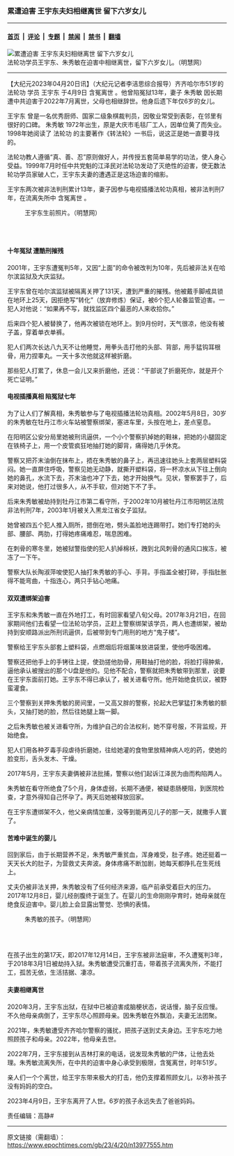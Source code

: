 ### 累遭迫害 王宇东夫妇相继离世 留下六岁女儿

---

#### [首页](../../../..?n13977555) &nbsp;|&nbsp; [评论](../../../../../epoch-comment?n13977555) &nbsp;|&nbsp; [专题](../../../../../epoch-special?n13977555) &nbsp;|&nbsp; [禁闻](../../../../../epoch-news?n13977555) &nbsp;|&nbsp; [禁书](../../../../../books?n13977555) &nbsp;|&nbsp; [翻墙](https://github.com/gfw-breaker/nogfw/blob/master/README.md?n13977555)


<div><img alt="累遭迫害 王宇东夫妇相继离世 留下六岁女儿" class="attachment-djy_600_400 size-djy_600_400 wp-post-image" src="https://i.epochtimes.com/assets/uploads/2023/04/id13977686-bfba5a9857ef72b32647307e1d72ee9c-600x400.jpg"/>
<div class="caption">
 法轮功学员王宇东、朱秀敏在迫害中相继离世，留下六岁女儿。（明慧网）
</div></div><hr/><div class="post_content" id="artbody" itemprop="articleBody">
 <!-- article content begin -->
 <p>
  【大纪元2023年04月20日讯】（大纪元记者李洁思综合报导）齐齐哈尔市51岁的
  <ok href="https://www.epochtimes.com/gb/tag/%E6%B3%95%E8%BD%AE%E5%8A%9F.html">
   法轮功
  </ok>
  学员
  <ok href="https://www.epochtimes.com/gb/tag/%E7%8E%8B%E5%AE%87%E4%B8%9C.html">
   王宇东
  </ok>
  于4月9日
  <ok href="https://www.epochtimes.com/gb/tag/%E5%90%AB%E5%86%A4%E7%A6%BB%E4%B8%96.html">
   含冤离世
  </ok>
  。他曾陷冤狱13年，妻子
  <ok href="https://www.epochtimes.com/gb/tag/%E6%9C%B1%E7%A7%80%E6%95%8F.html">
   朱秀敏
  </ok>
  因长期遭中共迫害于2022年7月离世，父母也相继辞世。他身后遗下年仅6岁的女儿。
 </p>
 <p>
  <ok href="https://www.epochtimes.com/gb/tag/%E7%8E%8B%E5%AE%87%E4%B8%9C.html">
   王宇东
  </ok>
  曾是一名优秀厨师、国家二级象棋裁判员，因敬业常受到表彰，在邻里有很好的口碑。
  <ok href="https://www.epochtimes.com/gb/tag/%E6%9C%B1%E7%A7%80%E6%95%8F.html">
   朱秀敏
  </ok>
  1972年出生，原是大庆市毛毯厂工人，因单位黄了而失业。1998年她阅读了
  <ok href="https://www.epochtimes.com/gb/tag/%E6%B3%95%E8%BD%AE%E5%8A%9F.html">
   法轮功
  </ok>
  的主要著作《转法轮》一书后，说这正是她一直要寻找的。
 </p>
 <p>
  法轮功教人遵循“真、善、忍”原则做好人，并传授五套简单易学的功法，使人身心受益。1999年7月时任中共党魁的江泽民对法轮功发动了灭绝性的迫害，使无数法轮功学员家破人亡，王宇东夫妻的遭遇正是这场迫害的缩影。
 </p>
 <p>
  王宇东两次被非法判刑累计13年，妻子因参与电视插播法轮功真相，被非法判刑7年，在流离失所中
  <ok href="https://www.epochtimes.com/gb/tag/%E5%90%AB%E5%86%A4%E7%A6%BB%E4%B8%96.html">
   含冤离世
  </ok>
  。
 </p>
 <figure aria-describedby="caption-attachment-13977652" class="wp-caption aligncenter" id="attachment_13977652" style="width: 261px">
  <ok href="https://i.epochtimes.com/assets/uploads/2023/04/id13977652-2023-4-18-203311-0-ss.jpg" target="_blank">
   <img alt="" class="size-full wp-image-13977652" src="https://i.epochtimes.com/assets/uploads/2023/04/id13977652-2023-4-18-203311-0-ss.jpg"/>
  </ok>
  <br/><figcaption class="wp-caption-text" id="caption-attachment-13977652">
   王宇东生前照片。（明慧网）
  </figcaption><br/>
 </figure><br/>
 <h4>
  十年冤狱 遭酷刑摧残
 </h4>
 <p>
  2001年，王宇东遭冤判5年，又因“上面”的命令被改判为10年，先后被非法关在哈尔滨监狱及大庆监狱。
 </p>
 <p>
  王宇东曾在哈尔滨监狱被隔离关押了131天，遭到严重的摧残。他被戴手脚戒具锁在地环上25天，因拒绝写“转化”（放弃修炼）保证，被6个犯人轮番监管迫害。一犯人对他说：“如果再不写，就找监区四个最恶的人来收拾你。”
 </p>
 <p>
  后来四个犯人被替换了，他再次被锁在地环上。到9月份时，天气很凉，他没有被子盖，穿着单衣单裤。
 </p>
 <p>
  犯人们两次长达八九天不让他睡觉，用拳头击打他的头部、背部，用手猛钩耳根骨，用力捏睾丸。一天十多次他就这样被折磨。
 </p>
 <p>
  那些犯人打累了，休息一会儿又来折磨他，还说：“干部说了折磨死你，就是开个死亡证明。”
 </p>
 <h4>
  <b>
   电视插播真相 陷冤狱七年
  </b>
 </h4>
 <p>
  为了让人们了解真相，朱秀敏参与了电视插播法轮功真相。2002年5月8日，30岁的朱秀敏在牡丹江市火车站被警察绑架，塞进车里，头按在地上，差点窒息。
 </p>
 <p>
  在阳明区公安分局里她被刑讯逼供，一个小个警察扒掉她的鞋袜，把她的小腿固定在铁椅子上，用一个皮管疯狂地抽打她的脚背，痛得她几乎休克。
 </p>
 <p>
  警察又把芥末油倒在抹布上，捂在朱秀敏的鼻子上，再迅速往她头上套两层塑料袋闷。她一直屏住呼吸，警察见她无动静，就撕开塑料袋，将一杯凉水从下往上倒向她的鼻孔，水流下去，芥末油也冲了下去，她才开始换气。见状，警察罢手了，后来对她说，他打过很多人，从不手软，但对她下不了手。
 </p>
 <p>
  后来朱秀敏被劫持到牡丹江市第二看守所，于2002年10月被牡丹江市阳明区法院非法判刑7年，2003年1月被关入黑龙江省女子监狱。
 </p>
 <p>
  她曾被四五个犯人推入厕所，摁倒在地，劈头盖脸地连踢带打。她们专打她的头部、腰部、两肋，打得她疼痛难忍，喘息困难。
 </p>
 <p>
  在刺骨的寒冬里，她被狱警指使的犯人扒掉棉袄，跩到北风刺骨的通风口挨冻，被冻了一下午。
 </p>
 <p>
  警察大队长陶淑萍唆使犯人抽打朱秀敏的手心、手背。手指盖全被打碎，手指肚胀得不能弯曲，十指连心，两只手钻心地痛。
 </p>
 <h4>
  双双遭绑架迫害
 </h4>
 <p>
  王宇东和朱秀敏一直在外地打工，有时回家看望八旬父母。2017年3月21日，在回家期间他们去看望一位法轮功学员，正赶上警察绑架该学员，两人也遭绑架，被劫持到安顺路派出所刑讯逼供，后被带到专门用刑的地方“鬼子楼”。
 </p>
 <p>
  警察给王宇东头部套上塑料袋，点燃烟后将烟薰味放进袋里，使他呼吸困难。
 </p>
 <p>
  警察还把他手上的手铐往上提，使劲搓他肋骨，用鞋抽打他的脸，将脸打得肿紫，逼他承认被搜出的那个U盘是他的。见他不配合，警察就把朱秀敏带到那里，说要在王宇东面前打她。王宇东不得已承认了，被关进看守所。他开始绝食抗议，被野蛮灌食。
 </p>
 <p>
  三个警察到关押朱秀敏的房间里，一又高又胖的警察，抡起大巴掌猛打朱秀敏的额头，又抽打她的脸，然后往她腿上踹一脚。
 </p>
 <p>
  之后朱秀敏也被关进看守所，为维护自己的合法权利，她不穿号服，不背监规，开始绝食。
 </p>
 <p>
  犯人们用各种歹毒手段虐待折磨她，往给她灌的食物里放精神病人吃的药，使她的脸变形，舌头发木、干燥。
 </p>
 <p>
  2017年5月，王宇东夫妻俩被非法批捕，警察以他们起诉江泽民为由而构陷两人。
 </p>
 <p>
  朱秀敏在看守所绝食了5个月，身体虚弱，长期不通便，被疑患肠梗阻，到医院检查，才意外得知自己怀孕了。两天后她被释放回家。
 </p>
 <p>
  在王宇东遭绑架不久，他父亲病情加重，没等到能再见儿子的那一天，就撒手人寰了。
 </p>
 <h4>
  苦难中诞生的婴儿
 </h4>
 <p>
  回到家后，由于长期营养不足，朱秀敏严重贫血，浑身难受，肚子疼。她还挺着一天天长大的肚子，为营救丈夫奔波。身体疼痛不断加剧，她每天都挣扎在生死线上。
 </p>
 <p>
  丈夫仍被非法关押，朱秀敏没有了任何经济来源，临产前承受着巨大的压力。2017年12月8日，婴儿经剖腹终于诞生了。在婴儿的生命刚刚孕育时，她母亲就在绝食反迫害中。婴儿脸上会显露出警觉、恐惧的表情。
 </p>
 <figure aria-describedby="caption-attachment-13922616" class="wp-caption aligncenter" id="attachment_13922616" style="width: 168px">
  <ok href="https://i.epochtimes.com/assets/uploads/2023/02/id13922616-2023-1-17-zhu-xiumin-baby.jpg" target="_blank">
   <img alt="" class="size-full wp-image-13922616" src="https://i.epochtimes.com/assets/uploads/2023/02/id13922616-2023-1-17-zhu-xiumin-baby.jpg"/>
  </ok>
  <br/><figcaption class="wp-caption-text" id="caption-attachment-13922616">
   朱秀敏的孩子。（明慧网）
  </figcaption><br/>
 </figure><br/>
 <p>
  在孩子出生的第17天，即2017年12月14日，王宇东被非法庭审，不久遭冤判3年，于2018年3月1日被劫持入狱。朱秀敏遭受沉重打击，带着孩子流离失所，不能打工，孤苦无依，生活拮据、凄凉。
 </p>
 <h4>
  夫妻相继离世
 </h4>
 <p>
  2020年3月，王宇东出狱，在狱中已被迫害成脑梗状态，说话慢，脑子反应慢。不久他母亲病倒了，王宇东尽心照顾母亲。因朱秀敏在外飘泊，夫妻无法团聚。
 </p>
 <p>
  2021年，朱秀敏遭受齐齐哈尔警察的骚扰，把孩子送到丈夫身边。王宇东吃力地照顾孩子和母亲。2022年，他母亲去世。
 </p>
 <p>
  2022年7月，王宇东接到从吉林打来的电话，说发现朱秀敏的尸体，让他去处理。朱秀敏流离失所，在中共的迫害中身心承受到极限，含冤离世，时年51岁。
 </p>
 <p>
  亲人们一个个离世，给王宇东带来极大的打击，他仍支撑着照顾女儿，以弥补孩子没有妈妈的空白。
 </p>
 <p>
  2023年4月9日，王宇东离开了人世。6岁的孩子永远失去了爸爸妈妈。
 </p>
 <p>
  责任编辑：高静#
 </p>
 <!-- article content end -->
 <div id="below_article_ad">
 </div>
</div>


---

原文链接（需翻墙）：https://www.epochtimes.com/gb/23/4/20/n13977555.htm
